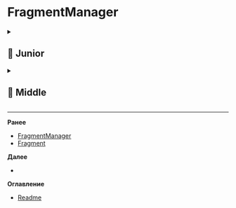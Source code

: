 # FragmentManager

<details>
  <summary> <h2> 🌱 Junior </h2> </summary>

<details>
  <summary> Вы заменяете один фрагмент другим - как обеспечить, чтобы пользователь мог вернуться к предыдущему фрагменту, нажав кнопку «Назад»? </summary>

  Чтобы пользователь мог вернуться к предыдущему фрагменту по кнопке «Назад», нужно добавить транзакцию во **внутренний стек операций** (back stack):

```kotlin
supportFragmentManager.beginTransaction()
    .replace(R.id.container, newFragment)
    .addToBackStack(null) // Добавляет транзакцию в back stack
    .commit()
```

После `addToBackStack()` предыдущий фрагмент сохраняется в стеке, и при нажатии кнопки "Назад" произойдёт возврат к нему.
  
</details>
  
</details>

<details>
  <summary> <h2> 🌿 Middle </h2> </summary>

<details>
  <summary> Есть три фрагмента A B и C. Изначально в контейнере только фрагмент A, после чего происходит add B, а затем replace на С. Какие методы ЖЦ будут вызываться у фрагментов? </summary>
  
Разберём по шагам:

1. **Изначально: добавлен фрагмент A**  
   → `A.onCreate()`, `A.onCreateView()`, `A.onStart()`, `A.onResume()`

2. **Добавляем B через `add(B)`**  
   → `B.onCreate()`, `B.onCreateView()`, `B.onStart()`, `B.onResume()`  
   (A остаётся в фоне, его ЖЦ не меняется)

3. **Заменяем на C через `replace(C)`**  
   `replace()` удаляет **все фрагменты в контейнере** и добавляет C:  
   → `A.onPause()`, `A.onStop()`, `A.onDestroyView()`  
   → `B.onPause()`, `B.onStop()`, `B.onDestroyView()`  
   → `C.onCreate()`, `C.onCreateView()`, `C.onStart()`, `C.onResume()`

**Итог:** A и B теряют свои view, но остаются вFragmentManager (если были добавлены с `addToBackStack`). C — в состоянии resumed.
  
</details>
  
</details>

-------------------------------------------------------------------------------------------------------------------------------------------------------------------------------------------------
**Ранее**

- [FragmentManager](FRAGMENT_MANAGER.md)
- [Fragment](FRAGMENT.md)

**Далее**
- [](.md)


**Оглавление**
- [Readme](README.md)

